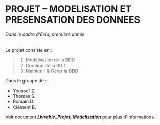 # PROJET – MODELISATION ET PRESENSATION DES DONNEES

###### Dans le cadre d'Exia, première année

Le projet consiste en :

> 1. Modélisation de la BDD
> 2. Création de la BDD
> 3. Maintenir & Gérer la BDD

Dans le groupe de :
- Youssef Z.
- Thomas S.
- Romain D.
- Clément B.

Voir document **_Livrable_Projet_Modélisation_** pour plus d'informations.



